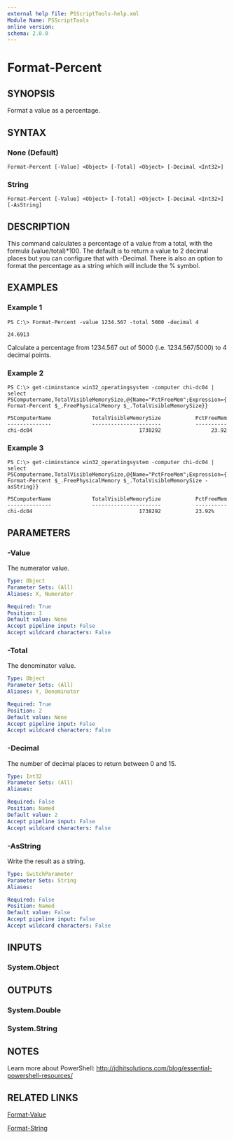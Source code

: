 ```yaml
---
external help file: PSScriptTools-help.xml
Module Name: PSScriptTools
online version: 
schema: 2.0.0
---
```


# Format-Percent

## SYNOPSIS
Format a value as a percentage.

## SYNTAX

### None (Default)
```
Format-Percent [-Value] <Object> [-Total] <Object> [-Decimal <Int32>]
```

### String
```
Format-Percent [-Value] <Object> [-Total] <Object> [-Decimal <Int32>] [-AsString]
```

## DESCRIPTION
This command calculates a percentage of a value from a total, with the formula (value/total)*100. The default is to return a value to 2 decimal places but you can configure that with -Decimal. There is also an option to format the percentage as a string which will include the % symbol.

## EXAMPLES

### Example 1
```
PS C:\> Format-Percent -value 1234.567 -total 5000 -decimal 4

24.6913
```
Calculate a percentage from 1234.567 out of 5000 (i.e. 1234.567/5000) to 4 decimal points.

### Example 2
```
PS C:\> get-ciminstance win32_operatingsystem -computer chi-dc04 | select PSComputername,TotalVisibleMemorySize,@{Name="PctFreeMem";Expression={ Format-Percent $_.FreePhysicalMemory $_.TotalVisibleMemorySize}}

PSComputerName             TotalVisibleMemorySize           PctFreeMem
--------------             ----------------------           ----------
chi-dc04                                  1738292                23.92
```

### Example 3
```
PS C:\> get-ciminstance win32_operatingsystem -computer chi-dc04 | select PSComputername,TotalVisibleMemorySize,@{Name="PctFreeMem";Expression={ Format-Percent $_.FreePhysicalMemory $_.TotalVisibleMemorySize -asString}}

PSComputerName             TotalVisibleMemorySize           PctFreeMem
--------------             ----------------------           ----------
chi-dc04                                  1738292           23.92%
```
## PARAMETERS

### -Value
The numerator value. 

```yaml
Type: Object
Parameter Sets: (All)
Aliases: X, Numerator

Required: True
Position: 1
Default value: None
Accept pipeline input: False
Accept wildcard characters: False
```

### -Total
The denominator value.

```yaml
Type: Object
Parameter Sets: (All)
Aliases: Y, Denominator

Required: True
Position: 2
Default value: None
Accept pipeline input: False
Accept wildcard characters: False
```

### -Decimal
The number of decimal places to return between 0 and 15.

```yaml
Type: Int32
Parameter Sets: (All)
Aliases: 

Required: False
Position: Named
Default value: 2
Accept pipeline input: False
Accept wildcard characters: False
```

### -AsString
Write the result as a string.

```yaml
Type: SwitchParameter
Parameter Sets: String
Aliases: 

Required: False
Position: Named
Default value: False
Accept pipeline input: False
Accept wildcard characters: False
```

## INPUTS

### System.Object

## OUTPUTS

### System.Double

### System.String

## NOTES
Learn more about PowerShell: http://jdhitsolutions.com/blog/essential-powershell-resources/

## RELATED LINKS

[Format-Value]()

[Format-String]()

